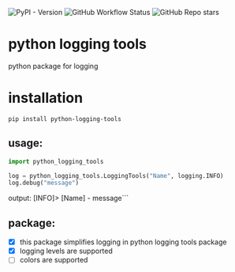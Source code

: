 ![PyPI - Version](https://img.shields.io/pypi/v/python-logging-tools)
![GitHub Workflow Status](https://github.com/MGS-Daniil/python-logging-tools/actions/workflows/python-app.yml/badge.svg)
![GitHub Repo stars](https://img.shields.io/github/stars/MGS-Daniil/python-logging-tools)
# python logging tools
python package for logging

# installation
```commandline
pip install python-logging-tools
```

## usage:
```python
import python_logging_tools

log = python_logging_tools.LoggingTools("Name", logging.INFO)
log.debug("message")
```
output:
[INFO]> [Name] - message```

## package:
- [x] this package simplifies logging in python
logging tools package
- [x] logging levels are supported
- [ ] colors are supported
